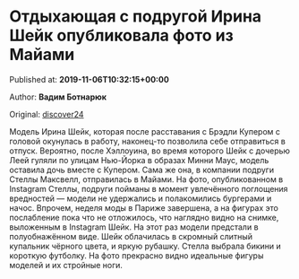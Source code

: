 
# Отдыхающая с подругой Ирина Шейк опубликовала фото из Майами

Published at: **2019-11-06T10:32:15+00:00**

Author: **Вадим Ботнарюк**

Original: [discover24](https://discover24.ru/2019/11/otdyhayuschaya-s-podrugoy-irina-sheyk-opublikovala-foto-iz-mayami/)

Модель Ирина Шейк, которая после расставания с Брэдли Купером с головой окунулась в работу, наконец-то позволила себе отправиться в отпуск.
Вероятно, после Хэллоуина, во время которого Шейк с дочерью Леей гуляли по улицам Нью-Йорка в образах Минни Маус, модель оставила дочь вместе с Купером. Сама же она, в компании подруги Стеллы Максвелл, отправилась в Майами.
На фото, опубликованном в Instagram Стеллы, подруги пойманы в момент увлечённого поглощения вредностей — модели не удержались и полакомились бургерами и начос. Впрочем, неделя моды в Париже завершена, а на фигурах это послабление пока что не отложилось, что наглядно видно на снимке, выложенным в Instagram Шейк.
На этот раз модели предстали в полуобнажённом виде. Шейк облачилась в скромный слитный купальник чёрного цвета, и яркую рубашку. Стелла выбрала бикини и короткую футболку. На фото прекрасно видно идеальные фигуры моделей и их стройные ноги.
